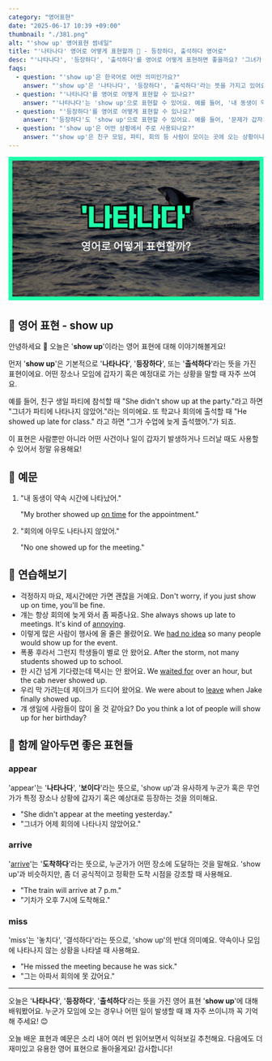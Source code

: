 ```yaml
---
category: "영어표현"
date: "2025-06-17 10:39 +09:00"
thumbnail: "./381.png"
alt: "'show up' 영어표현 썸네일"
title: "'나타나다' 영어로 어떻게 표현할까 👀 - 등장하다, 출석하다 영어로"
desc: "'나타나다', '등장하다', '출석하다'를 영어로 어떻게 표현하면 좋을까요? '그녀가 파티에 나타나지 않았어.', '그가 수업에 늦게 출석했어.' 등을 영어로 표현하는 법을 배워봅시다. 다양한 예문을 통해서 연습하고 본인의 표현으로 만들어 보세요."
faqs:
  - question: "'show up'은 한국어로 어떤 의미인가요?"
    answer: "'show up'은 '나타나다', '등장하다', '출석하다'라는 뜻을 가지고 있어요. 누군가 모임이나 장소에 오는 상황을 표현할 때 자주 쓰여요."
  - question: "'나타나다'를 영어로 어떻게 표현할 수 있나요?"
    answer: "'나타나다'는 'show up'으로 표현할 수 있어요. 예를 들어, '내 동생이 약속 시간에 나타났어'는 'My brother showed up on time for the appointment'로 말해요."
  - question: "'등장하다'를 영어로 어떻게 표현할 수 있나요?"
    answer: "'등장하다'도 'show up'으로 표현할 수 있어요. 예를 들어, '문제가 갑자기 나타났어'는 'The problem suddenly showed up'라고 해요."
  - question: "'show up'은 어떤 상황에서 주로 사용되나요?"
    answer: "'show up'은 친구 모임, 파티, 회의 등 사람이 모이는 곳에 오는 상황이나 어떤 일이 갑자기 발생할 때도 사용할 수 있어서 자주 쓰여요."
---
```


!['show up' 영어표현](./381.png)

## 🌟 영어 표현 - show up

안녕하세요 👋 오늘은 '**show up**'이라는 영어 표현에 대해 이야기해볼게요!

먼저 '**show up**'은 기본적으로 '**나타나다**', '**등장하다**', 또는 '**출석하다**'라는 뜻을 가진 표현이에요. 어떤 장소나 모임에 갑자기 혹은 예정대로 가는 상황을 말할 때 자주 쓰여요.

예를 들어, 친구 생일 파티에 참석할 때 "She didn't show up at the party."라고 하면 "그녀가 파티에 나타나지 않았어."라는 의미에요. 또 학교나 회의에 출석할 때 "He showed up late for class." 라고 하면 "그가 수업에 늦게 출석했어."가 되죠.

이 표현은 사람뿐만 아니라 어떤 사건이나 일이 갑자기 발생하거나 드러날 때도 사용할 수 있어서 정말 유용해요!

## 📖 예문

1. "내 동생이 약속 시간에 나타났어."

   "My brother showed up [on time](/blog/vocab-1/043.on-time/) for the appointment."

2. "회의에 아무도 나타나지 않았어."

   "No one showed up for the meeting."

## 💬 연습해보기

<ul data-interactive-list>

  <li data-interactive-item>
    <span data-toggler>걱정하지 마요, 제시간에만 가면 괜찮을 거예요.</span>
    <span data-answer>Don't worry, if you just show up on time, you'll be fine.</span>
  </li>

  <li data-interactive-item>
    <span data-toggler>걔는 항상 회의에 늦게 와서 좀 짜증나요.</span>
    <span data-answer>She always shows up late to meetings. It's kind of <a href="/blog/in-english/364.annoying/">annoying</a>.</span>
  </li>

  <li data-interactive-item>
    <span data-toggler>이렇게 많은 사람이 행사에 올 줄은 몰랐어요.</span>
    <span data-answer>We <a href="/blog/in-english/187.have-no-idea/">had no idea</a> so many people would show up for the event.</span>
  </li>

  <li data-interactive-item>
    <span data-toggler>폭풍 후라서 그런지 학생들이 별로 안 왔어요.</span>
    <span data-answer>After the storm, not many students showed up to school.</span>
  </li>

  <li data-interactive-item>
    <span data-toggler>한 시간 넘게 기다렸는데 택시는 안 왔어요.</span>
    <span data-answer>We <a href="/blog/in-english/377.wait-for/">waited for</a> over an hour, but the cab never showed up.</span>
  </li>

  <li data-interactive-item>
    <span data-toggler>우리 막 가려는데 제이크가 드디어 왔어요.</span>
    <span data-answer>We were about to <a href="/blog/in-english/402.leave/">leave</a> when Jake finally showed up.</span>
  </li>

  <li data-interactive-item>
    <span data-toggler>걔 생일에 사람들이 많이 올 것 같아요?</span>
    <span data-answer>Do you think a lot of people will show up for her birthday?</span>
  </li>

</ul>

## 🤝 함께 알아두면 좋은 표현들

### appear

'appear'는 '**나타나다**', '**보이다**'라는 뜻으로, 'show up'과 유사하게 누군가 혹은 무언가가 특정 장소나 상황에 갑자기 혹은 예상대로 등장하는 것을 의미해요.

- "She didn't appear at the meeting yesterday."
- "그녀가 어제 회의에 나타나지 않았어요."

### arrive

'[arrive](/blog/in-english/403.arrive/)'는 '**도착하다**'라는 뜻으로, 누군가가 어떤 장소에 도달하는 것을 말해요. 'show up'과 비슷하지만, 좀 더 공식적이고 정확한 도착 시점을 강조할 때 사용해요.

- "The train will arrive at 7 p.m."
- "기차가 오후 7시에 도착해요."

### miss

'miss'는 '놓치다', '결석하다'라는 뜻으로, 'show up'의 반대 의미예요. 약속이나 모임에 나타나지 않는 상황을 나타낼 때 사용해요.

- "He missed the meeting because he was sick."
- "그는 아파서 회의에 못 갔어요."

---

오늘은 '**나타나다**', '**등장하다**', '**출석하다**'라는 뜻을 가진 영어 표현 '**show up**'에 대해 배워봤어요. 누군가 모임에 오는 경우나 어떤 일이 발생할 때 꽤 자주 쓰이니까 꼭 기억해 주세요! 😊

오늘 배운 표현과 예문은 소리 내어 여러 번 읽어보면서 익혀보길 추천해요. 다음에도 더 재미있고 유용한 영어 표현으로 돌아올게요! 감사합니다!
